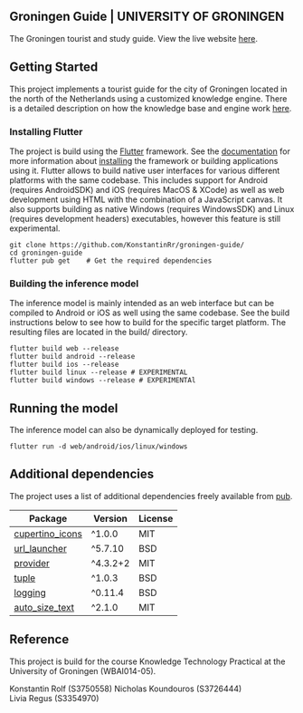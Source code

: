 ## Groningen Guide | UNIVERSITY OF GRONINGEN

The Groningen tourist and study guide.
View the live website [here](https://studyguide.esync.dev).

## Getting Started
This project implements a tourist guide for the city of Groningen located in the north of the Netherlands using a customized knowledge engine. There is a detailed description on how the knowledge base and engine work [here](knowledgebase.md).

### Installing Flutter
The project is build using the [Flutter](https://flutter.dev/) framework. See the [documentation](https://flutter.dev/docs) for more information about [installing](https://flutter.dev/docs/get-started/install) the framework or building applications using it. Flutter allows to build native user interfaces for various different platforms with the same codebase. This includes support for Android (requires AndroidSDK) and iOS (requires MacOS & XCode) as well as web development using HTML with the combination of a JavaScript canvas. It also supports building as native Windows (requires WindowsSDK) and Linux (requires development headers)  executables, however this feature is still experimental.

```
git clone https://github.com/KonstantinRr/groningen-guide/
cd groningen-guide
flutter pub get    # Get the required dependencies
```


### Building the inference model
The inference model is mainly intended as an web interface but can be compiled to Android or iOS as well using the same codebase. See the build instructions below to see how to build for the specific target platform. The resulting files are located in the build/ directory.

```
flutter build web --release
flutter build android --release
flutter build ios --release
flutter build linux --release # EXPERIMENTAL
flutter build windows --release # EXPERIMENTAl
```

## Running the model
The inference model can also be dynamically deployed for testing.

```
flutter run -d web/android/ios/linux/windows
```

## Additional dependencies
The project uses a list of additional dependencies freely available from [pub](https://pub.dev/).

| Package | Version | License |
| ------- | ------- | ------- |
| [cupertino_icons](https://pub.dev/packages/cupertino_icons) | ^1.0.0 | MIT |
| [url_launcher](https://pub.dev/packages/url_launcher) | ^5.7.10 | BSD |
| [provider](https://pub.dev/packages/provider) | ^4.3.2+2 | MIT |
| [tuple](https://pub.dev/packages/tuple/) | ^1.0.3 | BSD |
| [logging](https://pub.dev/packages/logging) | ^0.11.4 | BSD |
| [auto_size_text](https://pub.dev/packages/auto_size_text) | ^2.1.0 | MIT |

## Reference
This project is build for the course Knowledge Technology Practical at the University of Groningen (WBAI014-05).

Konstantin Rolf (S3750558)
Nicholas Koundouros (S3726444)<br/>
Livia Regus (S3354970)
